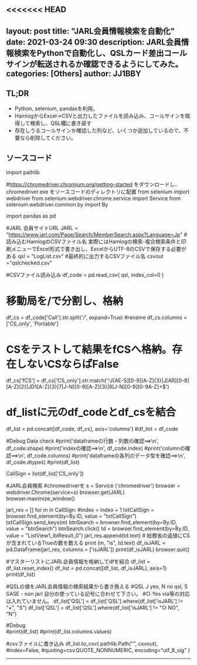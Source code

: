 <<<<<<< HEAD
---
layout: post
title: "JARL会員情報検索を自動化"
date: 2021-03-24 09:30
description: JARL会員情報検索をPythonで自動化し、QSLカード差出コールサインが転送されるか確認できるようにしてみた。
categories: [Others]
author: JJ1BBY
---
## TL;DR
* Python, selenium, pandasを利用。
* HamlogからExcel->CSVと出力したファイルを読み込み、コールサインを取得して検索し、QSL欄に書き戻す
* 存在しうるコールサインか確認した列など、いくつか追加しているので、不要なら削除してください。
## ソースコード
import pathlib

#https://chromedriver.chromium.org/getting-started をダウンロードし、chromedriver.exe をソースコードのディレクトリに配置
from selenium import webdriver
from selenium.webdriver.chrome.service import Service 
from selenium.webdriver.common.by import By

import pandas as pd


#JARL 会員サイトURL
JARL = "https://www.jarl.com/Page/Search/MemberSearch.aspx?Language=Jp"
#読み込むHamlogのCSVファイル名 実際にはHamlogの検索-複合検索条件と印刷メニューでExcel形式で書き出し、ExcelからUTF-8のCSVで保存する必要がある
qsl = "LogList.csv"
#最終的に出力するCSVファイル名
csvout ="qslchecked.csv"

#CSVファイル読み込み
df_code = pd.read_csv(
    qsl,
    index_col=0
  )

# 移動局を/で分割し、格納
df_cs =  df_code['Call'].str.split('/', expand=True)
#rename
df_cs.columns = ['CS_only', 'Portable']
# CSをテストして結果をfCSへ格納。存在しないCSならばFalse
df_cs['fCS'] = df_cs['CS_only'].str.match('^J[AE-S][0-9][A-Z]{3}|J[AR][0-9][A-Z]{2}|JD1[A-Z]{3}|7[J-N][0-9][A-Z]{3}|8[J-N][0-9][0-9A-Z]+$')
# df_listに元のdf_codeとdf_csを結合
df_list = pd.concat([df_code, df_cs], axis='columns') 
#df_list = df_code

#Debug Data check
#print('dataframeの行数・列数の確認==>\n', df_code.shape)
#print('indexの確認==>\n', df_code.index)
#print('columnの確認==>\n', df_code.columns)
#print('dataframeの各列のデータ型を確認==>\n', df_code.dtypes)
#print(df_list)

CallSign = list(df_list['CS_only'])

#JARL会員検索
#chromedriverを
s = Service ('chromedriver')
browser = webdriver.Chrome(service=s)
browser.get(JARL)
browser.maximize_window()

jarl_res = []
for m in CallSign:
    #index = index + 1
    txtCallSign = browser.find_element(by=By.ID, value = "txtCallSign")
    txtCallSign.send_keys(m)
    btnSearch = browser.find_element(by=By.ID, value = "btnSearch")
    btnSearch.click()
    td = browser.find_element(by=By.ID, value = "ListView1_lblResult_0")
    jarl_res.append(td.text)
    # 総務省の返値にCSが含まれているTrueの数を数える
    print (m, "is", td.text)
df_isJARL = pd.DataFrame(jarl_res, columns = ['isJARL'])
print(df_isJARL)
browser.quit()

#マスターリストにJARL会員情報を格納してdfを結合
df_list = df_list.reset_index()
df_list = pd.concat([df_list, df_isJARL], axis=1)
print(df_list)

#QSLの値をJARL会員情報の検索結果から書き換える
#QSL J yes, N no qsl, S SASE - non jarl 自分の使っている記号に合わせて下さい。
#○ Yes via等の対応は入れていません。
df_list['QSL'] = df_list['QSL'].where(df_list['isJARL'] != "×", "S")
df_list['QSL'] = df_list['QSL'].where(df_list['isJARL'] != "○ NO", "N")

#Debug          
#print(df_list)
#print(df_list.columns.values)

#csvファイルに書き込み
df_list.to_csv(
        pathlib.Path("", csvout),
        #index=False,
        #quoting=csv.QUOTE_NONNUMERIC,
        encoding="utf_8_sig"
)


---

<script src="https://utteranc.es/client.js"
        repo="JJ1BBY/JJ1BBY.github.io"
        issue-term="pathname"
        theme="github-light"
        crossorigin="anonymous"
        async>
>>>>>>> 58a0126c3f86ea2c17c1b9d53a76bcd79073bb27
</script>